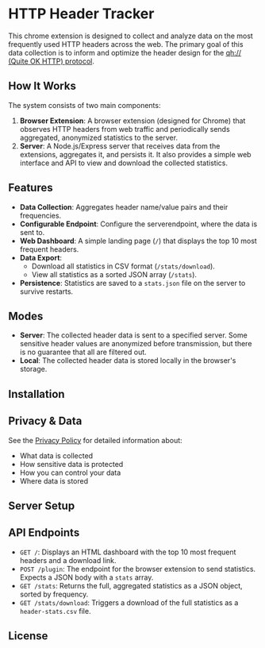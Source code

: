 # HTTP Header Tracker

This chrome extension is designed to collect and analyze data on the most frequently used HTTP headers across the web. The primary goal of this data collection is to inform and optimize the header design for the [qh:// (Quite OK HTTP) protocol](https://github.com/qh-project/qh).

## How It Works

The system consists of two main components:

1.  **Browser Extension**: A browser extension (designed for Chrome) that observes HTTP headers from web traffic and periodically sends aggregated, anonymized statistics to the server.
2.  **Server**: A Node.js/Express server that receives data from the extensions, aggregates it, and persists it. It also provides a simple web interface and API to view and download the collected statistics.

## Features

- **Data Collection**: Aggregates header name/value pairs and their frequencies.
- **Configurable Endpoint**: Configure the serverendpoint, where the data is sent to.
- **Web Dashboard**: A simple landing page (`/`) that displays the top 10 most frequent headers.
- **Data Export**:
  - Download all statistics in CSV format (`/stats/download`).
  - View all statistics as a sorted JSON array (`/stats`).
- **Persistence**: Statistics are saved to a `stats.json` file on the server to survive restarts.

## Modes

- **Server**: The collected header data is sent to a specified server. Some sensitive header values are anonymized before transmission, but there is no guarantee that all are filtered out.
- **Local**: The collected header data is stored locally in the browser's storage.

## Installation

## Privacy & Data

See the [Privacy Policy](plugin/privacy-policy.md) for detailed information about:

- What data is collected
- How sensitive data is protected
- How you can control your data
- Where data is stored

## Server Setup

## API Endpoints

- `GET /`: Displays an HTML dashboard with the top 10 most frequent headers and a download link.
- `POST /plugin`: The endpoint for the browser extension to send statistics. Expects a JSON body with a `stats` array.
- `GET /stats`: Returns the full, aggregated statistics as a JSON object, sorted by frequency.
- `GET /stats/download`: Triggers a download of the full statistics as a `header-stats.csv` file.

## License
